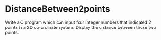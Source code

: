 # DistanceBetween2points

Write a C program which can input four integer numbers that indicated 2 points in a 2D co-ordinate system. Display the distance between those two points.
